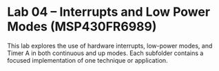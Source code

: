 # Lab 04 – Interrupts and Low Power Modes (MSP430FR6989)

This lab explores the use of hardware interrupts, low-power modes, and Timer A in both continuous and up modes. Each subfolder contains a focused implementation of one technique or application.
